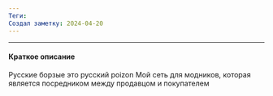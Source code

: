 ```yaml
---
Теги: 
Создал заметку: 2024-04-20
---
```

---
#### Краткое описание

Русские борзые это русский poizon
Мой сеть для модников, которая является посредником между продавцом и покупателем

